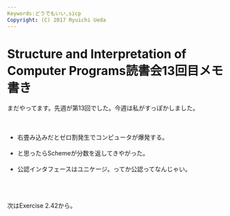 ```yaml
---
Keywords:どうでもいい,sicp
Copyright: (C) 2017 Ryuichi Ueda
---
```


# <!--:ja-->Structure and Interpretation of Computer Programs読書会13回目メモ書き<!--:-->
<!--:ja-->まだやってます。先週が第13回でした。今週は私がすっぽかしました。<br />
<br />
<ul><br />
	<li>右畳み込みだとゼロ割発生でコンピュータが爆発する。</li><br />
 <li>と思ったらSchemeが分数を返してきやがった。</li><br />
	<li>公認インタフェースはユニケージ。ってか公認ってなんじゃい。</li><br />
</ul><br />
<br />
次はExercise 2.42から。<!--:-->

